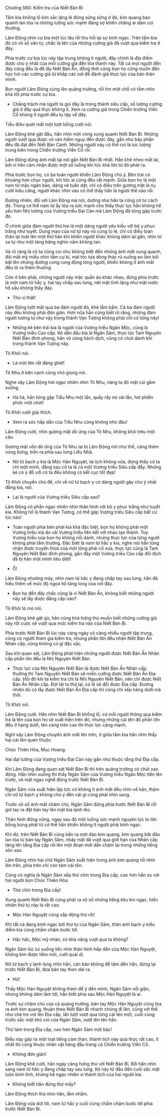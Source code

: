 




Chương 560: Kiểm tra của Niết Bàn Bi


Tấm bia khổng lồ kim sắc lặng lẽ đứng sừng sững ở đó, kim quang bao quanh lan tỏa ra những luồng sức mạnh đáng sợ khiến chẳng ai dám coi thường.

Lâm Động nhìn cự bia một lúc lâu rồi thu hồi lại sự kinh ngạc. Trên tấm bia đó có vô số văn tự, chắc là tên của những cường giả đã vượt qua kiểm tra ở đây.

Phía trước cự bia lúc này tập trung không ít người, đây chính là địa điểm được chú ý nhất của mỗi cường giả đến tòa thành này. Tất cả mọi người đến đây cũng đều là để lấy Niết Bàn Ấn, đồng thời cũng bọn họ cũng muốn đến học hỏi các cường giả từ khắp các nơi để đánh giá thực lực của bản thân mình.

Bọn người Lâm Động cùng lên quảng trường, rồi tìm một chỗ có tầm nhìn khá tốt phía trước cự bia.

- Chẳng trách mà người ta gọi đây là trọng thành siêu cấp, số lượng cường giả ở đây quả thực không ít. Xem ra cường giả trong Chiến trường Viễn Cổ không ít người đều tụ tập về đây.

Tiểu điêu quét mắt một lượt bỗng cười nói.

Lâm Động khẽ gật đầu, hắn nhìn một vòng xung quanh Niết Bàn Bi. Những người vượt qua được vô vàn hiểm nguy đến được đây, gần như bảy phần đều đã đạt đến Niết Bàn Cảnh. Những người này có thể coi là lực lượng trung kiên trong Chiến trường Viễn Cổ rồi.

Lâm Động dừng ánh mắt tại nơi gần Niết Bàn Bi nhất. Hắn khẽ nheo mắt lại, bởi vì hắn cảm nhận được một số luồng khí tức khá lớn từ đó phát ra.

Phía trước bọn họ, có ba toán người khiến Lâm Động chú ý. Bên trái có khoảng hơn chục người, khí tức ai cũng đều rất mạnh. Giữa bọn họ là một nam tử mặc ngân bào, dáng vẻ tuấn dật, chỉ có điều trên gương mặt là nụ cười kiêu căng, người khác nhìn vào có thể thấy hắn là người thế nào rồi.

Đương nhiên, đối với Lâm Động mà nói, dường như hắn ta cũng có tư cách đó. Trong cơ thể nam tử ấy tỏa ra sức mạnh cho thấy thực lực hắn không hề yếu hơn Nhị tướng của Vương triều Đại Càn mà Lâm Động đã từng gặp trước đó.

Ở chính giữa đám người thứ hai là một dáng người yêu kiều với bộ y phục trắng như tuyết. Dung mạo của nữ tử này vô cùng tú lệ, chỉ có điều toàn thân lại toát lên một thứ hàn khí khiến người khác không dám lại gần, nhìn từ xa tự như một tảng băng nghìn năm không tan.

Và rõ ràng là cô ta cũng coi như không biết đến những ánh mắt xung quanh, đôi mắt mỹ miều nhìn tấm cự bi, mái tóc tựa dòng thác rủ xuống eo làm bổi bật lên những đường cong rung động lòng người, khiến không ít ánh mắt đều tỏ ra thèm thuồng.

Còn ở bên phải, những người này mặc quần áo khác nhau, đứng phía trước là một nam tử hắc y, hai tay chắp sau lưng, nét mặt tĩnh lặng như mặt nước hồ sâu không thấy đáy.

- Thú vị thật!

Lâm Động lướt mắt qua ba đám người đó, khẽ lẩm bẩm. Cả ba đám người này đều không phải đơn giản. Hơn nữa hắn cũng biết rõ rằng, những đám người tương tự như vậy trong thành Vạn Tượng không phải chỉ có từng này!

- Những kẻ bên trái kia là người của Vương triều Ngân Mộc, cũng là Vương triều Cao cấp. Kẻ dẫn đầu kia là Ngân Sâm, thực lực Tam Nguyên Niết Bàn đỉnh phong, hắn vô cùng hách dịch, cũng có chút danh khí trong thành Vạn Tượng này.

Tô Khôi nói.

- Là một tên rất đáng ghét!

Tô Nhu ở bên cạnh cũng nhỏ giọng nói.

Nghe vậy Lâm Động hơi ngạc nhiên nhìn Tô Nhu, nàng ta đỏ mặt cúi gằm xuống.

- Hà hà, hắn từng gặp Tiểu Nhu một lần, quấy rầy nó vài lần, hơi phiền phức một chút!

Tô Khôi cười giải thích.

- Xem ra sức hấp dẫn của Tiểu Nhu cũng không nhỏ đâu!

Lâm Động cười, nhìn gương mặt đỏ ửng của Tô Nhu, không khỏi trêu một câu.

Gương mặt vốn đỏ ửng của Tô Nhu lại bị Lâm Động nói như thế, càng thêm nóng bừng, trốn ra phía sau lưng Liễu Nhã.

- Nữ tử bạch y kia là Mộc Hàn Nguyệt, lai lịch không vừa, đừng thấy cô ta chỉ một mình, đằng sau cô ta là cả một Vương triều Siêu cấp đấy. Những kẻ có ý đồ với cô ta đều không có kết cục tốt đẹp!

Tô Khôi chuyển chủ đề, chỉ về nữ tử bạch y có dáng người gây chú ý nhất đằng kia, nói.

- Lại là người của Vương triều Siêu cấp sao?

Lâm Động có phần ngạc nhiên nhìn thân hình với bộ y phục trắng như tuyết kia. Không hổ là thành Vạn Tượng, có thể gặp Vương triều Siêu cấp bất cứ lúc nào!

- Toán người phía bên phải kia khá đặc biệt, bọn họ không phải một Vương triều mà do vài Vương triều liên kết với nhau tạo thành. Tuy Vương triều của bọn họ không nổi danh, nhưng thực lực của từng người không phải tầm thường. Đặc biệt là nam tử hắc y kia, nghe nói hắn từng nhận được truyền thừa của một tông phái cổ xưa, thực lực cũng là Tam Nguyên Niết Bàn đỉnh phong, gần đây một Vương triều Cao cấp đối địch đã bị hắn một mình tiêu diệt!

- Ồ!

Lâm Động nhướng mày, nhìn nam tử hắc y đang chắp tay sau lưng, hắn đã hiểu thêm về mức độ ngọa hổ tàng long của nơi đây.

- Bọn họ đến đây chắc cũng là vì Niết Bàn Ấn, không biết những người này sẽ lấy được đẳng cấp nào?

Tô Khôi tò mò nói.

Lâm Động khẽ gật gù, hắn cũng khá hứng thú muốn biết những cường giả này rốt cuộc sẽ vượt qua mức kiểm tra nào của Niết Bàn Bi.

Phía trước Niết Bàn Bi lúc này càng ngày có càng nhiều người tập trung, cũng có người tham gia kiểm tra, nhưng phần lớn đều nhận Niết Bàn Ấn Nhân cấp, cũng không có gì đặc sắc.

Sau khi quan sát, Lâm Động phát hiện những người được Niết Bàn Ấn Nhân cấp phần lớn đều là Nhị Nguyên Niết Bàn.

- Thực lực của Nhị Nguyên Niết Bàn là được Niết Bàn Ấn Nhân cấp, thường thì Tam Nguyên Niết Bàn sẽ miễn cưỡng được Niết Bàn Ấn Địa cấp. Hồi đó khi ta kiểm tra chỉ là Nhị Nguyên Niết Bàn, nên chỉ được Niết Bàn Ấn Nhân cấp. Đợi lát ta thử lại, có lẽ sẽ đổi được Địa cấp. Đương nhiên dù có lấy được Niết Bàn Ấn Địa cấp thì cũng chỉ xếp hàng dưới mà thôi.

Tô Khôi nói.

Lâm Động cười. Hắn nhìn Niết Bàn Bi khổng lồ, cứ mỗi người thông qua kiểm tra là tên của bọn họ sẽ xuất hiện trên đó, nhưng những cái tên đó phần lớn đều ở hạng dưới, tên càng trên cao thì thực lực càng mạnh.

Nghĩ vậy Lâm Động chuyển ánh mắt lên trên, ở giữa tấm bia hắn nhìn thấy hai cái tên quen thuộc.

Chúc Thiên Hỏa, Mục Hoang.

Hai đại tướng của Vương triều Đại Càn này gần như thuộc tầng thứ Địa cấp.

Khi Lâm Động đang quan sát Niết Bàn Bi thì trên quảng trường có chút xao động. Hắn nhìn xuống thì thấy Ngân Sâm của Vương triều Ngân Mộc tiến lên trước, vẻ mặt ngạo nghễ đứng trước Niết Bàn Bi.

Ngân Sâm vừa xuất hiện lập tức có không ít ánh mắt đều nhìn về hắn, thậm chí nữ tử bạch y không chú ý đến cái gì cũng phải nhìn sang.

Trước vô số ánh mắt chăm chú, Ngân Sâm đứng phía trước Niết Bàn Bi rồi giơ tay ra đặt bàn tay lên mặt bia lạnh lẽo.

Thân hình đứng vững, ngay sau đó một luồng sức mạnh nguyên lực to lớn bỗng bùng phát từ cơ thể hắn khiến không ít người phải kinh ngạc.

Khi đó, trên Niết Bàn Bi cũng bắn ra một đạo kim quang, kim quang bắt đầu lan tỏa từ bàn tay Ngân Sâm, nháy mắt đã vượt qua giới hạn của Nhân cấp tăng lên tầng Địa cấp rồi lên một đoạn mới dần chậm lại trong những tiếng xôn xao.

Lâm Động nhìn hai chữ Ngân Sâm xuất hiện trong ánh kim quang rồi nhìn lên trên, phía trên chỉ còn tám cái tên.

Cũng có nghĩa là Ngân Sâm xếp thứ chín trong Địa cấp, cao hơn hẳn so với hai người bọn Chúc Thiên Hỏa.

- Thứ chín trong Địa cấp!

Xung quanh Niết Bàn Bi cũng phát ra vô số những tiếng kêu kin ngạc, hiển nhiên thứ tự này là rất cao.

- Mộc Hàn Nguyệt cũng sắp động thủ rồi!

Khi tất cả đang kinh ngạc bởi thứ tự của Ngân Sâm, thân ảnh bạch y kiều diễm kia cũng chầm chậm bước tới.

- Hắc hắc, Mộc mỹ nhân, có khả năng vượt qua ta không?

Ngân Sâm lúc lui xuống liếc nhìn thân hình hấp dẫn của Mộc Hàn Nguyệt, không kìm được liếm môi, cười quái dị.

Nữ tử bạch y lạnh lùng nhìn hắn, căn bản không để tâm đến hắn, dừng lại trước Niết Bàn Bi, đưa bàn tay thon dài ra.

- Hừ!

Thấy Mộc Hàn Nguyệt không thèm để ý đến mình, Ngân Sâm nổi giận, nhưng không dám làm tới, hắn biết phía sau Mộc Hàn Nguyệt là ai.

Trước sự chăm chú của cả quảng trường, bàn tay Mộc Hàn Nguyệt cũng tỏa ra ánh kim quang, thuận theo Niết Bàn Bi nhanh chóng đi lên, cũng với thế như chẻ tre vọt lên Địa cấp, lần lượt vượt qua từng cái tên một, cuối cùng trước sắc mặt khó coi của Ngân Sâm, vượt lên tên hắn.

Thứ tám trong Địa cấp, cao hơn Ngân Sâm một bậc!

Điều này gây ra một loạt tiếng cảm thán, thành tích này quả thực rất cao, ít nhất thì cũng thuộc nhân vật hàng đầu trong cả Chiến trường Viễn Cổ.

- Không đơn giản!

Lâm Động khẽ cười, hắn ngày càng hứng thú với Niết Bàn Bi. Rồi hắn nhìn sang nam tử hắc y đang chắp tay sau lưng. Kẻ này từ đầu đến cuối sắc mặt luôn bình tĩnh, không hề ngạc nhiên vì thành tích của hai người kia.

- Không biết hắn đứng thứ mấy?

Lâm Động thích thú nhìn hắn, lẩm nhẩm.

Lâm Động vừa dứt lời, nam tử hắc y cuối cùng chầm chậm bước tới phía trước Niết Bàn Bi.




